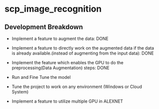 # scp_image_recognition

## Development Breakdown
* Implement a feature to augment the data: DONE
* Implement a feature to directly work on the augmented data if the data is already available.(instead of augmenting from the input data): DONE

* Implement the feature which enables the GPU to do the preprocessing(Data Augmentation) steps: DONE
* Run and Fine Tune the model 
* Tune the project to work on any environment (Windows or Cloud System)
* Implement a feature to utilize multiple GPU in ALEXNET 